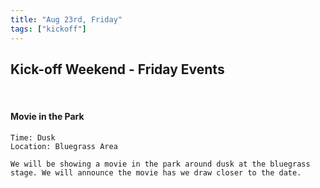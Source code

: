 ```yaml
---
title: "Aug 23rd, Friday"
tags: ["kickoff"]
---
```


## Kick-off Weekend - Friday Events 

<br>

#### Movie in the Park
    Time: Dusk 
    Location: Bluegrass Area
    
    We will be showing a movie in the park around dusk at the bluegrass stage. We will announce the movie has we draw closer to the date.

 
